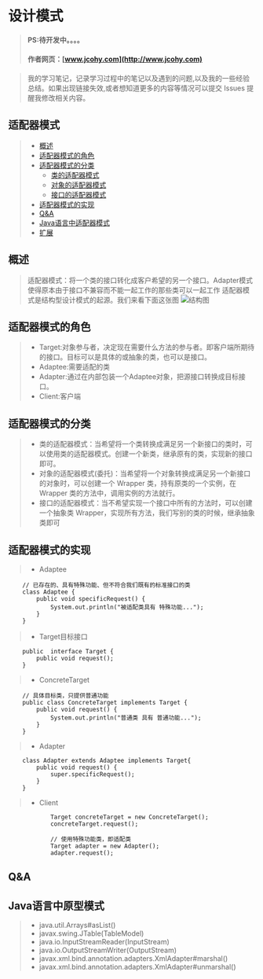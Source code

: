 
#  设计模式
> #### PS:待开发中。。。。
> #### 作者网页：[www.jcohy.com](http://www.jcohy.com)  	

>  我的学习笔记，记录学习过程中的笔记以及遇到的问题,以及我的一些经验总结。如果出现链接失效,或者想知道更多的内容等情况可以提交 Issues 提醒我修改相关内容。

## 适配器模式
> * [概述](#gaishu)
> * [适配器模式的角色](#role)
> * [适配器模式的分类](#sort)
>   *  [类的适配器模式](#lei)
>   *  [对象的适配器模式](#duixiang)
>   *  [接口的适配器模式](#jiekou)
> * [适配器模式的实现](#shixian)
> * [Q&A](#qa)
> * [Java语言中适配器模式](#java)
> * [扩展](#kuozhan)

<p id ="gaishu" />

##  概述
>  适配器模式：将一个类的接口转化成客户希望的另一个接口。Adapter模式使得原本由于接口不兼容而不能一起工作的那些类可以一起工作
>  适配器模式是结构型设计模式的起源。我们来看下面这张图
>  ![结构图](https://github.com/jiachao23/jcohy-study-sample/tree/master/jcohy-studydesign-pattern/src/main/resources/static/images/adapter.png)
##  适配器模式的角色
>  *  Target:对象参与者，决定现在需要什么方法的参与者。即客户端所期待的接口。目标可以是具体的或抽象的类，也可以是接口。
>  *  Adaptee:需要适配的类
>  *  Adapter:通过在内部包装一个Adaptee对象，把源接口转换成目标接口。
>  *  Client:客户端

## 适配器模式的分类
>  *  类的适配器模式：当希望将一个类转换成满足另一个新接口的类时，可以使用类的适配器模式。创建一个新类，继承原有的类，实现新的接口即可。</br>
>  *  对象的适配器模式(委托)：当希望将一个对象转换成满足另一个新接口的对象时，可以创建一个 Wrapper 类，持有原类的一个实例，在 Wrapper 类的方法中，调用实例的方法就行。</br>
>  *  接口的适配器模式：当不希望实现一个接口中所有的方法时，可以创建一个抽象类 Wrapper，实现所有方法，我们写别的类的时候，继承抽象类即可</br>

##  适配器模式的实现
>  *  Adaptee

        // 已存在的、具有特殊功能、但不符合我们既有的标准接口的类
        class Adaptee {
            public void specificRequest() {
                System.out.println("被适配类具有 特殊功能...");
            }
        }

>  *  Target目标接口

        public  interface Target {
            public void request();
        }

>  *  ConcreteTarget

        // 具体目标类，只提供普通功能
        public class ConcreteTarget implements Target {
            public void request() {
                System.out.println("普通类 具有 普通功能...");
            }
        }

>  *  Adapter

        class Adapter extends Adaptee implements Target{
            public void request() {
                super.specificRequest();
            }
        } 
>  *  Client

                Target concreteTarget = new ConcreteTarget();
        		concreteTarget.request();
        		
        		// 使用特殊功能类，即适配类
        		Target adapter = new Adapter();
        		adapter.request(); 
       		     
<p id ="qa" />

##  Q&A

<p id ="java" />

## Java语言中原型模式
>  *  java.util.Arrays#asList()
>  *  javax.swing.JTable(TableModel)
>  *  java.io.InputStreamReader(InputStream)
>  *  java.io.OutputStreamWriter(OutputStream)
>  *  javax.xml.bind.annotation.adapters.XmlAdapter#marshal()
>  *  javax.xml.bind.annotation.adapters.XmlAdapter#unmarshal()

<p id ="kuozhan" />
